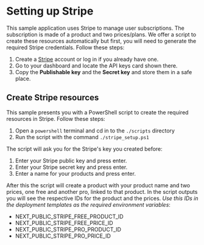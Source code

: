# Setting up Stripe

This sample application uses Stripe to manage user subscriptions. The subscription is made of a product and two prices/plans. We offer a script to create these resources automatically but first, you will need to generate the required Stripe credentials. Follow these steps:

1. Create a [Stripe](https://stripe.com/) account or log in if you already have one.
2. Go to your dashboard and locate the API keys card shown there.
3. Copy the **Publishable key** and the **Secret key** and store them in a safe place.

## Create Stripe resources

This sample presents you with a PowerShell script to create the required resources in Stripe. Follow these steps:

1. Open a `powershell` terminal and cd in to the `./scripts` directory
2. Run the script with the command `./stripe_setup.ps1`

The script will ask you for the Stripe's key you created before:

1. Enter your Stripe public key and press enter.
2. Enter your Stripe secret key and press enter.
3. Enter a name for your products and press enter.

After this the script will create a product with your product name and two prices, one free and another pro, linked to that product.
In the script outputs you will see the respective IDs for the product and the prices. _Use this IDs in the deployment templates as the required environment variables_:

- NEXT_PUBLIC_STRIPE_FREE_PRODUCT_ID
- NEXT_PUBLIC_STRIPE_FREE_PRICE_ID
- NEXT_PUBLIC_STRIPE_PRO_PRODUCT_ID
- NEXT_PUBLIC_STRIPE_PRO_PRICE_ID
